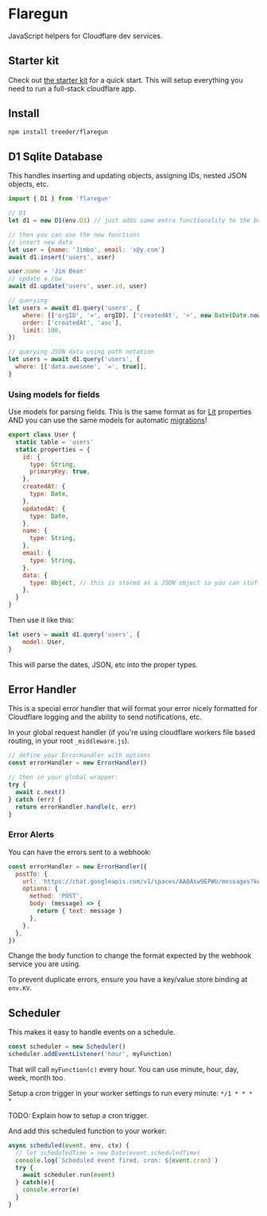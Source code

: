 # Flaregun

JavaScript helpers for Cloudflare dev services.

## Starter kit

Check out [the starter kit](./starter) for a quick start. This will setup everything you need to run a full-stack cloudflare app.

## Install

```sh
npm install treeder/flaregun
```

## D1 Sqlite Database

This handles inserting and updating objects, assigning IDs, nested JSON objects, etc.

```js
import { D1 } from 'flaregun'

// D1
let d1 = new D1(env.D1) // just adds some extra functionality to the built in d1 interface, you can still use it just as you normally would too.

// then you can use the new functions
// insert new data
let user = {name: 'Jimbo', email: 'x@y.com'}
await d1.insert('users', user)

user.name = 'Jim Bean'
// update a row
await d1.update('users', user.id, user)

// querying
let users = await d1.query('users', {
    where: [['orgID', '=', orgID], ['createdAt', '>', new Date(Date.now() - 48 * 60 * 60 * 1000)]],
    order: ['createdAt', 'asc'],
    limit: 100,
})

// querying JSON data using path notation
let users = await d1.query('users', {
  where: [['data.awesome', '=', true]],
}
```

### Using models for fields

Use models for parsing fields. This is the same format as for [Lit](https://lit.dev) properties AND you can use the
same models for automatic [migrations](https://github.com/treeder/migrations)!

```js
export class User {
  static table = 'users'
  static properties = {
    id: {
      type: String,
      primaryKey: true,
    },
    createdAt: {
      type: Date,
    },
    updatedAt: {
      type: Date,
    },
    name: {
      type: String,
    },
    email: {
      type: String,
    },
    data: {
      type: Object, // this is stored as a JSON object so you can stuff anything in here and still query on it.
    },
  }
}
```

Then use it like this:

```js
let users = await d1.query('users', {
    model: User,
}
```

This will parse the dates, JSON, etc into the proper types.

## Error Handler

This is a special error handler that will format your error nicely formatted for Cloudflare logging and
the ability to send notifications, etc.

In your global request handler (if you're using cloudflare workers file based routing, in your root `_middleware.js`).

```js
// define your ErrorHandler with options
const errorHandler = new ErrorHandler()

// then in your global wrapper:
try {
  await c.next()
} catch (err) {
  return errorHandler.handle(c, err)
}
```

### Error Alerts

You can have the errors sent to a webhook:

```js
const errorHandler = new ErrorHandler({
  postTo: {
    url: 'https://chat.googleapis.com/v1/spaces/AAQAsw9EPWU/messages?key=X&token=Y',
    options: {
      method: 'POST',
      body: (message) => {
        return { text: message }
      },
    },
  },
})
```

Change the body function to change the format expected by the webhook service you are using.

To prevent duplicate errors, ensure you have a key/value store binding at `env.KV`.

## Scheduler

This makes it easy to handle events on a schedule.

```js
const scheduler = new Scheduler()
scheduler.addEventListener('hour', myFunction)
```

That will call `myFunction(c)` every hour. You can use minute, hour, day, week, month too.

Setup a cron trigger in your worker settings to run every minute: `*/1 * * * *`

TODO: Explain how to setup a cron trigger.

And add this scheduled function to your worker:

```js
async scheduled(event, env, ctx) {
  // let scheduledTime = new Date(event.scheduledTime)
  console.log(`Scheduled event fired. cron: ${event.cron}`)
  try {
    await scheduler.run(event)
  } catch(e){
    console.error(e)
  }
}
```
